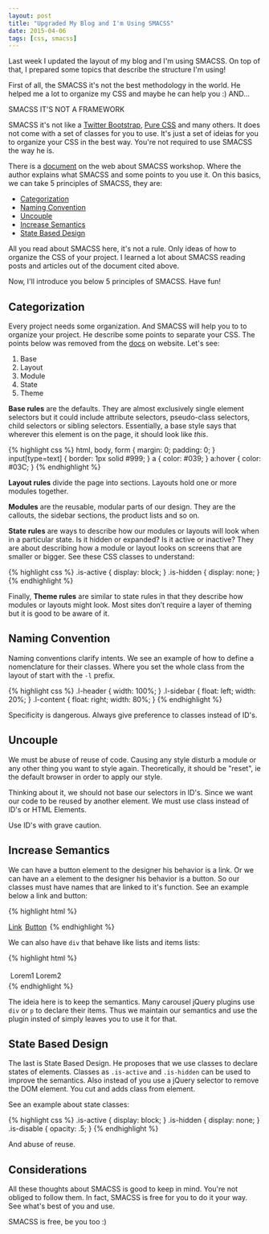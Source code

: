 ```yaml
---
layout: post
title: "Upgraded My Blog and I'm Using SMACSS"
date: 2015-04-06
tags: [css, smacss]
---
```


Last week I updated the layout of my blog and I'm using SMACSS. On top of that, I prepared some topics that describe the structure I'm using!

First of all, the SMACSS it's not the best methodology in the world. He helped me a lot to organize my CSS and maybe he can help you :) AND...

<p class="pull-quote">
    SMACSS IT'S NOT A FRAMEWORK
</p>

SMACSS it's not like a [Twitter Bootstrap](http://getbootstrap.com), [Pure CSS](http://purecss.io/) and many others. It does not come with a set of classes for you to use. It's just a set of ideias for you to organize your CSS in the best way. You're not required to use SMACSS the way he is.

There is a [document](https://smacss.com/files/2012-03-15-workshop-essen.pdf) on the web about SMACSS workshop. Where the author explains what SMACSS and some points to you use it. On this basics, we can take 5 principles of SMACSS, they are:

* [Categorization](#categorization)
* [Naming Convention](#naming-convention)
* [Uncouple](#uncouple)
* [Increase Semantics](#increase-semantics)
* [State Based Design](#state-based-design)

All you read about SMACSS here, it's not a rule. Only ideas of how to organize the CSS of your project. I learned a lot about SMACSS reading posts and articles out of the document cited above.

Now, I'll introduce you below 5 principles of SMACSS. Have fun!

## Categorization

Every project needs some organization. And SMACSS will help you to to organize your project. He describe some points to separate your CSS. The points below was removed from the [docs](https://smacss.com/book/categorizing) on website. Let's see:

1. Base
2. Layout
3. Module
4. State
5. Theme

**Base rules** are the defaults. They are almost exclusively single element selectors but it could include attribute selectors, pseudo-class selectors, child selectors or sibling selectors. Essentially, a base style says that wherever this element is on the page, it should look like _this_.

{% highlight css %}
html, body, form { margin: 0; padding: 0; }
input[type=text] { border: 1px solid #999; }
a { color: #039; }
a:hover { color: #03C; }
{% endhighlight %}

**Layout rules** divide the page into sections. Layouts hold one or more modules together.

**Modules** are the reusable, modular parts of our design. They are the callouts, the sidebar sections, the product lists and so on.

**State rules** are ways to describe how our modules or layouts will look when in a particular state. Is it hidden or expanded? Is it active or inactive? They are about describing how a module or layout looks on screens that are smaller or bigger. See these CSS classes to understand:

{% highlight css %}
.is-active { display: block; }
.is-hidden { display: none; }
{% endhighlight %}

Finally, **Theme rules** are similar to state rules in that they describe how modules or layouts might look. Most sites don’t require a layer of theming but it is good to be aware of it.

## Naming Convention

Naming conventions clarify intents. We see an example of how to define a nomenclature for their classes. Where you set the whole class from the layout of start with the `-l` prefix.

{% highlight css %}
.l-header { width: 100%; }
.l-sidebar { float: left; width: 20%; }
.l-content { float: right; width: 80%; }
{% endhighlight %}

Specificity is dangerous. Always give preference to classes instead of ID's.

## Uncouple

We must be abuse of reuse of code. Causing any style disturb a module or any other thing you want to style again. Theoretically, it should be "reset", ie the default browser in order to apply our style.

Thinking about it, we should not base our selectors in ID's. Since we want our code to be reused by another element. We must use class instead of ID's or HTML Elements.

Use ID's with grave caution.

## Increase Semantics

We can have a button element to the designer his behavior is a link. Or we can have an `a` element to the designer his behavior is a button. So our classes must have names that are linked to it's function. See an example below a link and button:

{% highlight html %}
<style type="text/css">
    .link { text-decoration: underline; }
    .button { padding: 2px; }
</style>

<a href="http://randsonjs.com" class="link">Link</a>
<a href="http://randsonjs.com" class="button">Button</a>
{% endhighlight %}

We can also have `div` that behave like lists and items lists:

{% highlight html %}
<style type="text/css">
    .list { padding: 4px; }
    .list .item-list { display: inline-block; }
</style>

<div class="list">
    <div class="item-list">Lorem1</div>
    <div class="item-list">Lorem2</div>
</div>
{% endhighlight %}

The ideia here is to keep the semantics. Many carousel jQuery plugins use `div` or `p` to declare their items. Thus we maintain our semantics and use the plugin insted of simply leaves you to use it for that.

## State Based Design

The last is State Based Design. He proposes that we use classes to declare states of elements. Classes as `.is-active` and `.is-hidden` can be used to improve the semantics. Also instead of you use a jQuery selector to remove the DOM element. You cut and adds class from element.

See an example about state classes:

{% highlight css %}
.is-active { display: block; }
.is-hidden { display: none; }
.is-disable { opacity: .5; }
{% endhighlight %}

And abuse of reuse.

## Considerations

All these thoughts about SMACSS is good to keep in mind. You're not obliged to follow them. In fact, SMACSS is free for you to do it your way. See what's best of you and use.

SMACSS is free, be you too :)
